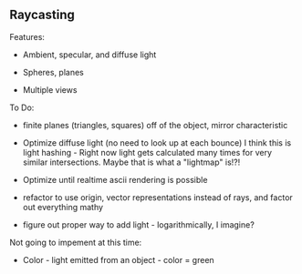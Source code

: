 Raycasting
----------

Features:

* Ambient, specular, and diffuse light

* Spheres, planes 

* Multiple views

To Do:
* finite planes (triangles, squares)
   off of the object, mirror characteristic
   
* Optimize diffuse light (no need to look up at each bounce)
  I think this is light hashing - 
  Right now light gets calculated many times for very similar intersections.
  Maybe that is what a "lightmap" is!?!

* Optimize until realtime ascii rendering is possible

* refactor to use origin, vector representations instead of rays, and
   factor out everything mathy

* figure out proper way to add light - logarithmically, I imagine?

Not going to impement at this time:

* Color - light emitted from an object - color = green
